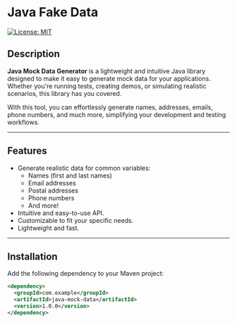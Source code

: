 # Java Fake Data

[![License: MIT](https://img.shields.io/badge/License-MIT-yellow.svg)](https://opensource.org/licenses/MIT)

## Description

**Java Mock Data Generator** is a lightweight and intuitive Java library designed to make it easy to generate mock data for your applications. Whether you're running tests, creating demos, or simulating realistic scenarios, this library has you covered.

With this tool, you can effortlessly generate names, addresses, emails, phone numbers, and much more, simplifying your development and testing workflows.

---

## Features

- Generate realistic data for common variables:
    - Names (first and last names)
    - Email addresses
    - Postal addresses
    - Phone numbers
    - And more!
- Intuitive and easy-to-use API.
- Customizable to fit your specific needs.
- Lightweight and fast.

---

## Installation

Add the following dependency to your Maven project:

```xml
<dependency>
  <groupId>com.example</groupId>
  <artifactId>java-mock-data</artifactId>
  <version>1.0.0</version>
</dependency>


